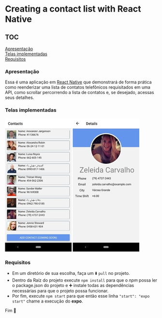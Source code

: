 # Creating a contact list with React Native 

## TOC  

[Apresentação](#apresentação)   
[Telas implementadas](#telas-implementadas)     
[Requisitos](#requisitos)   

### Apresentação

Essa é uma aplicação em [React Native](https://reactnative.dev/docs/getting-started/) que demonstrará de forma prática como reenderizar uma lista de contatos telefônicos requisitados em uma API, como scrollar percorrendo a lista de contatos e, se desejado, acessas seus detalhes.    

### Telas implementadas  

![Contact List](https://github.com/carllosaguiar/contactList/blob/master/src/assets/images/contact-list.jpeg?raw=true)
![Contact Details](https://github.com/carllosaguiar/contactList/blob/master/src/assets/images/details.jpeg?raw=true) 


### Requisitos   
- Em um diretório de sua escolha, faça um :arrow_down: `pull` no projeto.   
- Dentro da Raíz do projeto execute `npm install` para que o *npm* possa ler o package.json do projeto e :heavy_plus_sign: instale todas as dependências necessárias para que o projeto possa funcionar.  
- Por fim, execute `npm start` para que então esse linha `"start": "expo start"` chame a execução do **expo**. 

Fim :rocket: